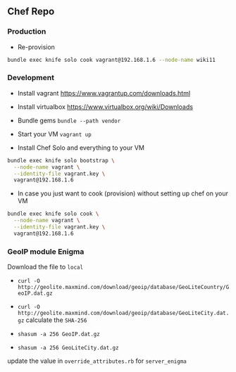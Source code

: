 ## Chef Repo

### Production

* Re-provision

``` sh
bundle exec knife solo cook vagrant@192.168.1.6 --node-name wiki11
```

### Development

* Install vagrant https://www.vagrantup.com/downloads.html

* Install virtualbox https://www.virtualbox.org/wiki/Downloads

* Bundle gems `bundle --path vendor`

* Start your VM `vagrant up`

* Install Chef Solo and everything to your VM

``` sh
bundle exec knife solo bootstrap \
  --node-name vagrant \
  --identity-file vagrant.key \
  vagrant@192.168.1.6
```

* In case you just want to cook (provision) without setting up chef on your VM

``` sh
bundle exec knife solo cook \
  --node-name vagrant \
  --identity-file vagrant.key \
  vagrant@192.168.1.6
```

### GeoIP module Enigma
Download the file to `local`

* `curl -O http://geolite.maxmind.com/download/geoip/database/GeoLiteCountry/GeoIP.dat.gz`
* `curl -O http://geolite.maxmind.com/download/geoip/database/GeoLiteCity.dat.gz`
calculate the `SHA-256`

* `shasum -a 256 GeoIP.dat.gz`
* `shasum -a 256 GeoLiteCity.dat.gz `

update the value in `override_attributes.rb` for `server_enigma`
